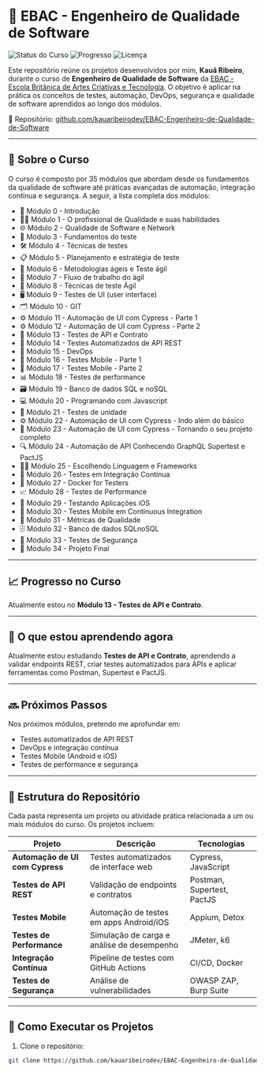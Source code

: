 # 🧪 EBAC - Engenheiro de Qualidade de Software

![Status do Curso](https://img.shields.io/badge/Curso-EBAC%20QA-blue)
![Progresso](https://img.shields.io/badge/Progresso-Módulo%2013-yellow)
![Licença](https://img.shields.io/badge/Licença-MIT-green)

Este repositório reúne os projetos desenvolvidos por mim, **Kauã Ribeiro**, durante o curso de **Engenheiro de Qualidade de Software** da [EBAC - Escola Britânica de Artes Criativas e Tecnologia](https://ebaconline.com.br). O objetivo é aplicar na prática os conceitos de testes, automação, DevOps, segurança e qualidade de software aprendidos ao longo dos módulos.

🔗 Repositório: [github.com/kauaribeirodev/EBAC-Engenheiro-de-Qualidade-de-Software](https://github.com/kauaribeirodev/EBAC-Engenheiro-de-Qualidade-de-Software)

---

## 📘 Sobre o Curso

O curso é composto por 35 módulos que abordam desde os fundamentos da qualidade de software até práticas avançadas de automação, integração contínua e segurança. A seguir, a lista completa dos módulos:

- 🧭 Módulo 0 - Introdução  
- 👨‍💼 Módulo 1 - O profissional de Qualidade e suas habilidades  
- 🌐 Módulo 2 - Qualidade de Software e Network  
- 🧪 Módulo 3 - Fundamentos do teste  
- 🛠️ Módulo 4 - Técnicas de testes  
- 📋 Módulo 5 - Planejamento e estratégia de teste  
- 🚀 Módulo 6 - Metodologias ágeis e Teste ágil  
- 🔄 Módulo 7 - Fluxo de trabalho do ágil  
- 🧠 Módulo 8 - Técnicas de teste Ágil  
- 🖥️ Módulo 9 - Testes de UI (user interface)  
- 🗂️ Módulo 10 - GIT  
- ⚙️ Módulo 11 - Automação de UI com Cypress - Parte 1  
- ⚙️ Módulo 12 - Automação de UI com Cypress - Parte 2  
- 🔌 Módulo 13 - Testes de API e Contrato  
- 🧬 Módulo 14 - Testes Automatizados de API REST  
- 🧰 Módulo 15 - DevOps  
- 📱 Módulo 16 - Testes Mobile - Parte 1  
- 📱 Módulo 17 - Testes Mobile - Parte 2  
- 📊 Módulo 18 - Testes de performance  
- 🗃️ Módulo 19 - Banco de dados SQL e noSQL  
- 💻 Módulo 20 - Programando com Javascript  
- 🧪 Módulo 21 - Testes de unidade  
- ⚙️ Módulo 22 - Automação de UI com Cypress - Indo além do básico  
- 🧩 Módulo 23 - Automação de UI com Cypress - Tornando o seu projeto completo  
- 🔍 Módulo 24 - Automação de API Conhecendo GraphQL Supertest e PactJS  
- 🧑‍🔬 Módulo 25 - Escolhendo Linguagem e Frameworks  
- 🔁 Módulo 26 - Testes em Integração Contínua  
- 🐳 Módulo 27 - Docker for Testers  
- 📈 Módulo 28 - Testes de Performance  
- 🍏 Módulo 29 - Testando Aplicações iOS  
- 🔄 Módulo 30 - Testes Mobile em Continuous Integration  
- 📐 Módulo 31 - Métricas de Qualidade  
- 🗄️ Módulo 32 - Banco de dados SQLnoSQL  
- 🔐 Módulo 33 - Testes de Segurança  
- 🏁 Módulo 34 - Projeto Final

---

## 📈 Progresso no Curso

Atualmente estou no **Módulo 13 - Testes de API e Contrato**.

---

## 📌 O que estou aprendendo agora

Atualmente estou estudando **Testes de API e Contrato**, aprendendo a validar endpoints REST, criar testes automatizados para APIs e aplicar ferramentas como Postman, Supertest e PactJS.

---

## 🔜 Próximos Passos

Nos próximos módulos, pretendo me aprofundar em:

- Testes automatizados de API REST
- DevOps e integração contínua
- Testes Mobile (Android e iOS)
- Testes de performance e segurança

---

## 📂 Estrutura do Repositório

Cada pasta representa um projeto ou atividade prática relacionada a um ou mais módulos do curso. Os projetos incluem:

| Projeto | Descrição | Tecnologias |
|--------|-----------|-------------|
| **Automação de UI com Cypress** | Testes automatizados de interface web | Cypress, JavaScript |
| **Testes de API REST** | Validação de endpoints e contratos | Postman, Supertest, PactJS |
| **Testes Mobile** | Automação de testes em apps Android/iOS | Appium, Detox |
| **Testes de Performance** | Simulação de carga e análise de desempenho | JMeter, k6 |
| **Integração Contínua** | Pipeline de testes com GitHub Actions | CI/CD, Docker |
| **Testes de Segurança** | Análise de vulnerabilidades | OWASP ZAP, Burp Suite |

---

## 🚀 Como Executar os Projetos

1. Clone o repositório:

```bash
git clone https://github.com/kauaribeirodev/EBAC-Engenheiro-de-Qualidade-de-Software.git
